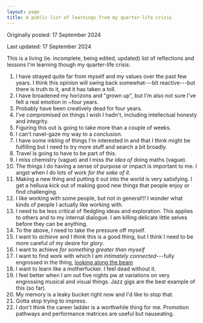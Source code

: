```yaml
---
layout: page
title: A public list of learnings from my quarter-life crisis
---
```

Originally posted: 17 September 2024

Last updated: 17 September 2024

This is a living (ie. incomplete, being edited, updated) list of reflections and lessons I'm learning though my quarter-life crisis:
1. I have strayed quite far from myself and my values over the past few years. I think this opinion will swing back somewhat---bit reactive---but there is truth to it, and it has taken a toll. 
2. I have broadened my horizons and "grown up", but I'm also not sure I've felt a real emotion in ~four years. 
3. Probably have been creatively dead for four years. 
4. I've compromised on things I wish I hadn't, including intellectual honesty and integrity. 
5. Figuring this out is going to take more than a couple of weeks. 
6. I can't navel-gaze my way to a conclusion.
7. I have some inkling of things I'm interested in and that I think might be fulfilling but I need to try more stuff and search a bit broadly. 
8. Travel is going to have to be part of this.
9. I miss chemistry (vague) and I miss _the idea of_ doing maths (vague).  
10. The things I do having a sense of purpose or impact is important to me. I angst when I do lots of work *for the sake of it*. 
11. Making a new thing and putting it out into the world is very satisfying. I get a helluva kick out of making good new things that people enjoy or find challenging. 
12. I like working with some people, but not in general!!! I wonder what kinds of people I actually like working with. 
13. I need to be less critical of fledgling ideas and exploration. This applies to others and to my internal dialogue. I am killing delicate little selves before they can be anything.
14. To the above, I need to take the pressure off myself. 
15. I want to _achieve_ and I think this is a good thing, but I think I need to be more careful of my desire for _glory_.
16. I want to achieve *for something greater than myself*
17. I want to find work with which I am *intimately connected*---fully engrossed in the thing, [looking along the beam](http://ktf.cuni.cz/~linhb7ak/Meditation-in-a-Toolshed.pdf)
18. I want to learn like a motherfucker. I feel dead without it. 
19. I feel better when I am out five nights pw at variations on very engrossing musical and visual things. Jazz gigs are the best example of this (so far).
20. My memory is a leaky bucket right now and I'd like to stop that.
21. Gotta stop trying to impress.
22. I don't think the career ladder is a worthwhile thing for me. Promotion pathways and performance matrices are useful but nauseating. 